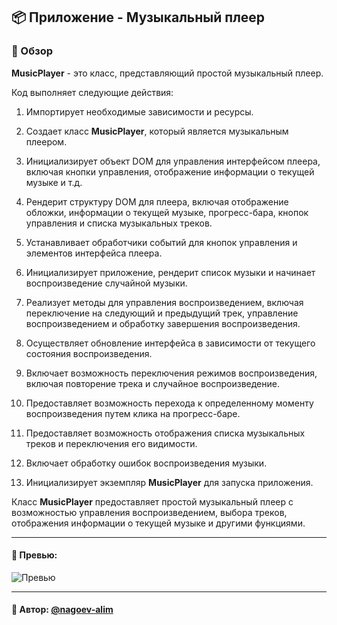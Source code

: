## 📦 Приложение - Музыкальный плеер

### 🚀 Обзор
**MusicPlayer** - это класс, представляющий простой музыкальный плеер.

Код выполняет следующие действия:

1. Импортирует необходимые зависимости и ресурсы.

2. Создает класс **MusicPlayer**, который является музыкальным плеером.

3. Инициализирует объект DOM для управления интерфейсом плеера, включая кнопки управления, отображение информации о текущей музыке и т.д.

4. Рендерит структуру DOM для плеера, включая отображение обложки, информации о текущей музыке, прогресс-бара, кнопок управления и списка музыкальных треков.

5. Устанавливает обработчики событий для кнопок управления и элементов интерфейса плеера.

6. Инициализирует приложение, рендерит список музыки и начинает воспроизведение случайной музыки.

7. Реализует методы для управления воспроизведением, включая переключение на следующий и предыдущий трек, управление воспроизведением и обработку завершения воспроизведения.

8. Осуществляет обновление интерфейса в зависимости от текущего состояния воспроизведения.

9. Включает возможность переключения режимов воспроизведения, включая повторение трека и случайное воспроизведение.

10. Предоставляет возможность перехода к определенному моменту воспроизведения путем клика на прогресс-баре.

11. Предоставляет возможность отображения списка музыкальных треков и переключения его видимости.

12. Включает обработку ошибок воспроизведения музыки.

13. Инициализирует экземпляр **MusicPlayer** для запуска приложения.

Класс **MusicPlayer** предоставляет простой музыкальный плеер с возможностью управления воспроизведением, выбора треков, отображения информации о текущей музыке и другими функциями.

---

#### 🌄 Превью:

![Превью](https://lh3.googleusercontent.com/drive-viewer/AITFw-yuiXxWoOYSYlWCngtLYTw22Tm-QvDFSncTg5emiMp0vFjhQmDa_cNrj1eyuDHh4Sswfsk018TVDg_Gq4Z--6e1WvmC=s1600)


-----

#### 🙌 Автор: [@nagoev-alim](https://github.com/nagoev-alim)

